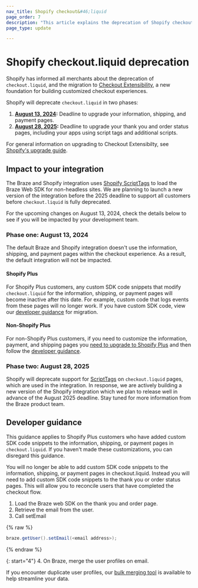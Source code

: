 ```yaml
---
nav_title: Shopify checkout&#46;liquid
page_order: 7
description: "This article explains the deprecation of Shopify checkout&#46;liquid, including the impact to your Shopify integration and guidance for developers."
page_type: update

---
```


# Shopify checkout&#46;liquid deprecation

Shopify has informed all merchants about the deprecation of `checkout.liquid`, and the migration to [Checkout Extensibility](https://www.shopify.com/enterprise/blog/checkout-extensibility-winter-editions), a new foundation for building customized checkout experiences. 

Shopify will deprecate `checkout.liquid` in two phases:

1. **[August 13, 2024](#phase-one-august-13-2024):** Deadline to upgrade your information, shipping, and payment pages.
2. **[August 28, 2025](#phase-two-august-28-2025):** Deadline to upgrade your thank you and order status pages, including your apps using script tags and additional scripts.

For general information on upgrading to Checkout Extensibilty, see [Shopify's upgrade guide](https://help.shopify.com/en/manual/checkout-settings/customize-checkout-configurations/checkout-extensibility).

## Impact to your integration

The Braze and Shopify integration uses [Shopify ScriptTags](https://shopify.dev/docs/apps/build/online-store/script-tag-legacy) to load the Braze Web SDK for non-headless sites. We are planning to launch a new version of the integration before the 2025 deadline to support all customers before `checkout.liquid` is fully deprecated. 

For the upcoming changes on August 13, 2024, check the details below to see if you will be impacted by your development team.

### Phase one: August 13, 2024

The default Braze and Shopify integration doesn't use the information, shipping, and payment pages within the checkout experience. As a result, the default integration will not be impacted. 

#### Shopify Plus

For Shopify Plus customers, any custom SDK code snippets that modify `checkout.liquid` for the information, shipping, or payment pages will become inactive after this date. For example, custom code that logs events from these pages will no longer work. If you have custom SDK code, view our [developer guidance](#developer-guidance) for migration.

#### Non-Shopify Plus

For non-Shopify Plus customers, if you need to customize the information, payment, and shipping pages you [need to upgrade to Shopify Plus](https://help.shopify.com/en/manual/checkout-settings/customize-checkout-configurations/checkout-extensibility#eligibility) and then follow the [developer guidance](#developer-guidance).

### Phase two: August 28, 2025

Shopify will deprecate support for [ScriptTags](https://shopify.dev/docs/apps/build/online-store/script-tag-legacy) on `checkout.liquid` pages, which are used in the integration. In response, we are actively building a new version of the Shopify integration which we plan to release well in advance of the August 2025 deadline. Stay tuned for more information from the Braze product team. 

## Developer guidance

This guidance applies to Shopify Plus customers who have added custom SDK code snippets to the information, shipping, or payment pages in `checkout.liquid`. If you haven't made these customizations, you can disregard this guidance.

You will no longer be able to add custom SDK code snippets to the information, shipping, or payment pages in checkout.liquid. Instead you will need to add custom SDK code snippets to the thank you or order status pages. This will allow you to reconcile users that have completed the checkout flow.
1. Load the Braze web SDK on the thank you and order page.
2. Retrieve the email from the user.
3. Call setEmail

{% raw %}
```java
braze.getUser().setEmail(<email address>);
```
{% endraw %}

{: start="4"}
4. On Braze, merge the user profiles on email.

If you encounter duplicate user profiles, our [bulk merging tool](https://www.braze.com/docs/user_guide/engagement_tools/segments/user_profiles/duplicate_users#bulk-merging) is available to help streamline your data. 
